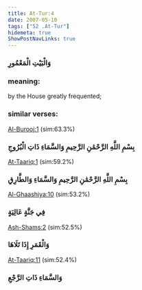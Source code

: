 ```yaml
---
title: At-Tur:4
date: 2007-05-10
tags: ["52 .At-Tur"]
hidemeta: true 
ShowPostNavLinks: true 
---
```

### وَالْبَيْتِ الْمَعْمُورِ
### meaning: 
by the House greatly frequented;
### similar verses: 

[Al-Burooj:1](/85/1) (sim:63.3%)

### بِسْمِ اللَّهِ الرَّحْمَٰنِ الرَّحِيمِ وَالسَّمَاءِ ذَاتِ الْبُرُوجِ

[At-Taariq:1](/86/1) (sim:59.2%)

### بِسْمِ اللَّهِ الرَّحْمَٰنِ الرَّحِيمِ وَالسَّمَاءِ وَالطَّارِقِ

[Al-Ghaashiya:10](/88/10) (sim:53.2%)

### فِي جَنَّةٍ عَالِيَةٍ

[Ash-Shams:2](/91/2) (sim:52.5%)

### وَالْقَمَرِ إِذَا تَلَاهَا

[At-Taariq:11](/86/11) (sim:52.4%)

### وَالسَّمَاءِ ذَاتِ الرَّجْعِ
